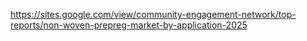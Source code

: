 https://sites.google.com/view/community-engagement-network/top-reports/non-woven-prepreg-market-by-application-2025
